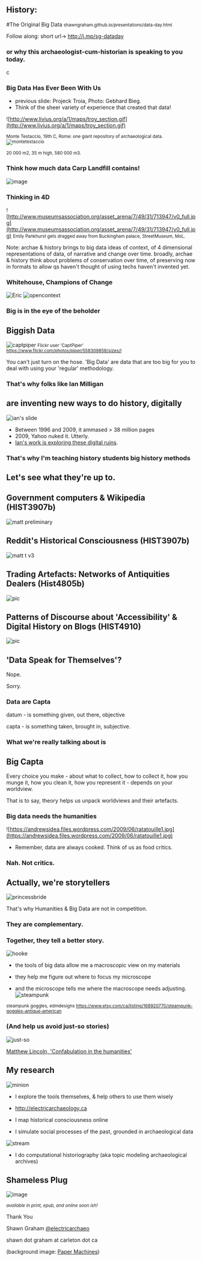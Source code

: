 ## History: 
#The Original Big Data
<small> shawngraham.github.io/presentations/data-day.html</small>

Follow along: short url-> http://j.mp/sg-dataday


### or why this archaeologist-cum-historian is speaking to you today.
<section data-background="https://dl.dropboxusercontent.com/u/37716296/troy_pba_pottery_tent.jpg">


c


### Big Data Has Ever Been With Us
+ previous slide: Projeck Troia, Photo: Gebhard Bieg.
+ Think of the sheer variety of experience that created that data!

![http://www.livius.org/a/1/maps/troy_section.gif](http://www.livius.org/a/1/maps/troy_section.gif)


<small> Monte Testaccio, 19th C, Rome: one giant repository of archaeological data. 
![montetestaccio](https://nulladiessinelinea.files.wordpress.com/2008/05/il-monte-testaccio.jpg)

20 000 m2, 35 m high, 580 000 m3.</small>


### Think how much data Carp Landfill contains!
![image](http://stittsvillecentral.ottawastartinter.netdna-cdn.com/wp-content/uploads/2014/09/20140825_150613-1038x518.jpg)


### Thinking in 4D
![http://www.museumsassociation.org/asset_arena/7/49/31/713947/v0_full.jpg](http://www.museumsassociation.org/asset_arena/7/49/31/713947/v0_full.jpg)
<small>Emily Pankhurst gets dragged away from Buckingham palace, StreetMuseum, MoL.</small>

Note: archae & history brings to big data ideas of context, of 4 dimensional representations of data, of narrative and change over time. broadly, archae & history think about problems of conservation over time, of preserving now in formats to allow qs haven't thought of using techs haven't invented yet.


### Whitehouse, Champions of Change
![Eric](https://dl.dropboxusercontent.com/u/37716296/Screen%20Shot%202015-03-30%20at%209.30.14%20PM.png)
![opencontext](https://dl.dropboxusercontent.com/u/37716296/Screen%20Shot%202015-03-30%20at%209.31.41%20PM.png)


### Big is in the eye of the beholder
## Biggish Data
![captpiper](https://farm2.staticflickr.com/1232/558309858_cbee42a37c_z.jpg)
<small>Flickr user 'CaptPiper' https://www.flickr.com/photos/piper/558309858/sizes/l</small>

You can't just turn on the hose. 'Big Data' are data that are too big for you to deal with using your 'regular' methodology. 


### That's why folks like Ian Milligan
## are inventing new ways to do history, digitally
![ian's slide](https://ianmilli.files.wordpress.com/2015/03/milligan_lt_big_data.png?w=665&h=499)

+ Between 1996 and 2009, it ammased > 38 million pages
+ 2009, Yahoo nuked it. Utterly.
+ [Ian's work is exploring these digital ruins](http://ianmilligan.ca/2015/03/25/herrenhausen-big-data-lightning-talk-finding-community-in-the-ruins-of-geocities/#more-2577).


### That's why I'm teaching history students big history methods
## Let's see what they're up to.


## Government computers & Wikipedia (HIST3907b)
![matt preliminary](http://static1.squarespace.com/static/52b0dd1ee4b0c4a73b163314/t/55197207e4b00c2cab3da85a/1427730954000/editingWikipediaPoster.png)


## Reddit's Historical Consciousness (HIST3907b)
![matt t v3](https://dl.dropboxusercontent.com/u/37716296/matttaylor.png)


## Trading Artefacts: Networks of Antiquities Dealers (Hist4805b)
![pic](https://dl.dropboxusercontent.com/u/37716296/VIS_IADAA%20Connections%20and%20Business-Transaction%20Relationships-1427767673575.jpg)


## Patterns of Discourse about 'Accessibility' & Digital History on Blogs (HIST4910)
![pic](https://dl.dropboxusercontent.com/u/37716296/VIS_IADAA%20Connections%20and%20Business-Transaction%20Relationships-1427767673575.jpg)


## 'Data Speak for Themselves'?

Nope. 

Sorry.


### Data are Capta
datum - is something given, out there, objective

capta - is something taken, brought in, subjective.


### What we're really talking about is
## Big Capta

Every choice you make - about what to collect, how to collect it, how you munge it, how you clean it, how you represent it - depends on your worldview. 

That is to say, theory helps us unpack worldviews and their artefacts.


### Big data needs the humanities
![https://andrewsidea.files.wordpress.com/2009/06/ratatouille1.jpg](https://andrewsidea.files.wordpress.com/2009/06/ratatouille1.jpg)

+ Remember, data are always cooked. Think of us as food critics.


 
### Nah. Not critics. 
## Actually, we're storytellers
![princessbride](http://cdn.theatlantic.com/static/mt/assets/culture_test/kelly_storytelling_post.jpg)

That's why Humanities & Big Data are not in competition.


### They are complementary. 
### Together, they tell a better story.


![hooke](http://upload.wikimedia.org/wikipedia/commons/c/c2/Hooke-microscope.png)

+ the tools of big data allow me a macroscopic view on my materials
+ they help me figure out where to focus my microscope


+ and the microscope tells me where the macroscope needs adjusting.
![steampunk](https://img0.etsystatic.com/033/0/5218312/il_570xN.524549120_7ibc.jpg)

<small>steampunk goggles, edmdesigns https://www.etsy.com/ca/listing/168920770/steampunk-goggles-antique-american</small>


### (And help us avoid just-so stories)

![just-so](http://cdni.condenast.co.uk/426x639/a_c/38-Just-So-Stories_EL_14nov12_pr_bt.jpg)

[Matthew Lincoln, 'Confabulation in the humanities'](http://matthewlincoln.net/2015/03/21/confabulation-in-the-humanities.html)


## My research
![minion](https://pbs.twimg.com/profile_images/411694091538165760/WO9XkQZa.jpeg)

+ I explore the tools themselves, & help others to use them wisely
+ http://electricarchaeology.ca


+ I map historical consciousness online
+ I simulate social processes of the past, grounded in archaeological data


![stream](https://dl.dropboxusercontent.com/u/37716296/Screen%20Shot%202015-03-31%20at%209.45.22%20AM.png)
+ I do computational historiography (aka topic modeling archaeological archives)


## Shameless Plug
![image](https://ianmilli.files.wordpress.com/2014/12/p981hc_cov_revised.jpg)

<small>_available in print, epub, and online soon ish!_</small>


Thank You

Shawn Graham [@electricarchaeo](http://twitter.com/electricarchaeo)

shawn dot graham at carleton dot ca

(background image: [Paper Machines](http://metalab.harvard.edu/2012/07/paper-machines/))
